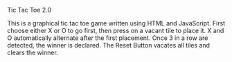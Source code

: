 Tic Tac Toe 2.0

This is a graphical tic tac toe game written using HTML and JavaScript. First choose either X or O to go first, then press on a vacant tile to place it. X and O automatically alternate after the first placement. Once 3 in a row are detected, the winner is declared. The Reset Button vacates all tiles and clears the winner.
